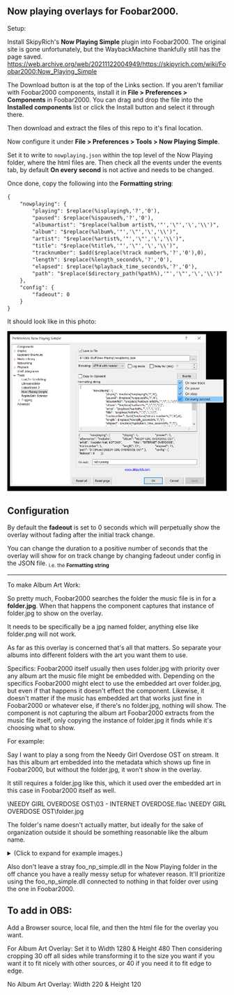 Now playing overlays for Foobar2000.
---------------------------------------------------------------------

Setup:

Install SkipyRich's **Now Playing Simple** plugin into Foobar2000.
The original site is gone unfortunately, but the WaybackMachine thankfully still has the page saved.
https://web.archive.org/web/20211122004949/https://skipyrich.com/wiki/Foobar2000:Now_Playing_Simple

The Download button is at the top of the Links section.
If you aren't familiar with Foobar2000 components, install it in **File > Preferences > Components** in Foobar2000.
You can drag and drop the file into the **Installed components** list or click the Install button and select it through there.

Then download and extract the files of this repo to it's final location.

Now configure it under **File > Preferences > Tools > Now Playing Simple**.

Set it to write to ```nowplaying.json``` within the top level of the Now Playing folder, where the html files are.
Then check all the events under the events tab, by default **On every second** is not active and needs to be changed.

Once done, copy the following into the **Formatting string**:
```
{
	"nowplaying": {
		"playing": $replace(%isplaying%,'?','0'),
		"paused": $replace(%ispaused%,'?','0'),
		"albumartist": "$replace(%album artist%,'"','\"','\','\\')",
		"album": "$replace(%album%,'"','\"','\','\\')",
		"artist": "$replace(%artist%,'"','\"','\','\\')",
		"title": "$replace(%title%,'"','\"','\','\\')",
		"tracknumber": $add($replace(%track number%,'?','0'),0),
		"length": $replace(%length_seconds%,'?','0'),
		"elapsed": $replace(%playback_time_seconds%,'?','0'),
		"path": "$replace($directory_path(%path%),'"','\"','\','\\')"
	},
	"config": {
		"fadeout": 0
	}
}
```

It should look like in this photo:

![Example photo of the settings.](/NPS_Config_Example.png)

Configuration
---------------------------------------------------------------------
By default the **fadeout** is set to 0 seconds which will perpetually show the overlay without fading after the initial track change.

You can change the duration to a positive number of seconds that the overlay will show for on track change by changing fadeout under config in the JSON file. <sub>i.e. the **Formatting string**</sub>

---
To make Album Art Work:

So pretty much, Foobar2000 searches the folder the music file is in for a **folder.jpg**. 
When that happens the component captures that instance of folder.jpg to show on the overlay.

It needs to be specifically be a jpg named folder, anything else like folder.png will not work.

As far as this overlay is concerned that's all that matters.
So separate your albums into different folders with the art you want them to use.

Specifics:
Foobar2000 itself usually then uses folder.jpg with priority over any album art the music file might be embedded with.
Depending on the specifics Foobar2000 might elect to use the embedded art over folder.jpg, but even if that happens it doesn't effect the component.
Likewise, it doesn't matter if the music has embedded art that works just fine in Foobar2000 or whatever else, if there's no folder.jpg, nothing will show.
The component is not capturing the album art Foobar2000 extracts from the music file itself, only copying the instance of folder.jpg it finds while it's choosing what to show.

For example:

Say I want to play a song from the Needy Girl Overdose OST on stream.
It has this album art embedded into the metadata which shows up fine in Foobar2000, but without the folder.jpg, it won't show in the overlay.

It still requires a folder.jpg like this, which it used over the embedded art in this case in Foobar2000 itself as well.

\NEEDY GIRL OVERDOSE OST\03 - INTERNET OVERDOSE.flac
\NEEDY GIRL OVERDOSE OST\folder.jpg

The folder's name doesn't actually matter, but ideally for the sake of organization outside it should be something reasonable like the album name.

<details>
  <summary>(Click to expand for example images.)</summary>
  
  1. ![Folder with no folder.jpg](https://i.imgur.com/F5V8LRH.png)
  2. ![Embedded album art shown in Foobar2000](https://i.imgur.com/kgMhwil.png)
  3. ![Folder with folder.jpg containing different album art](https://i.imgur.com/5qWWAQe.png)
  4. ![folder.jpg being used in Foobar2000, taking priority over the embedded almum art](https://i.imgur.com/gSjZ37Z.png)
</details>

Also don't leave a stray foo_np_simple.dll in the Now Playing folder in the off chance you have a really messy setup for whatever reason.
It'll prioritize using the foo_np_simple.dll connected to nothing in that folder over using the one in Foobar2000.

To add in OBS:
--------------

Add a Browser source, local file, and then the html file for the overlay you want.

For Album Art Overlay:
Set it to Width 1280 & Height 480
Then considering cropping 30 off all sides while transforming it to the size you want if you want it to fit nicely with other sources, or 40 if you need it to fit edge to edge.

No Album Art Overlay:
Width 220 & Height 120 
